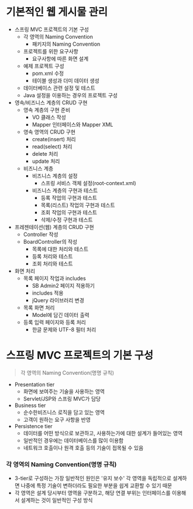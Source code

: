 # 기본적인 웹 게시물 관리

* 스프링 MVC 프로젝트의 기본 구성
  * 각 영역의 Naming Convention
    * 패키지의 Naming Convention
  * 프로젝트를 위한 요구사항
    * 요구사항에 따른 화면 설계
  * 예제 프로젝트 구성
    * pom.xml 수정
    * 테이블 생성과 더미 데이터 생성
  * 데이터베이스 관련 설정 및 테스트
  * Java 설정을 이용하는 경우의 프로젝트 구성
* 영속/비즈니스 계층의 CRUD 구현
  * 영속 계층의 구현 준비
    * VO 클래스 작성
    * Mapper 인터페이스와 Mapper XML
  * 영속 영역의 CRUD 구현
    * create(insert) 처리
    * read(select) 처리
    * delete 처리
    * update 처리
  * 비즈니스 계층
    * 비즈니스 계층의 설정
      * 스프링 서비스 객체 설정(root-context.xml)
    * 비즈니스 계층의 구현과 테스트
      * 등록 작업의 구현과 테스트
      * 목록(리스트) 작업의 구현과 테스트
      * 조회 작업의 구현과 테스트
      * 삭제/수정 구현과 테스트
* 프레젠테이션(웹) 계층의 CRUD 구현
  * Controller 작성
  * BoardController의 작성
    * 목록에 대한 처리와 테스트
    * 등록 처리와 테스트
    * 조회 처리와 테스트
* 화면 처리
  * 목록 페이지 작업과 includes
    * SB Admin2 페이지 적용하기
    * includes 적용
    * jQuery 라이브러리 변경
  * 목록 화면 처리
    * Model에 담긴 데이터 출력
  * 등록 입력 페이지와 등록 처리
    * 한글 문제와 UTF-8 필터 처리



# 스프링 MVC 프로젝트의 기본 구성

> 각 영역의 Naming Convention(명명 규칙)



* Presentation tier
  * 화면에 보여주는 기술을 사용하는 영역
  * Servlet/JSP와 스프링 MVC가 담당
* Business tier
  * 순수한비즈니스 로직을 담고 있는 영역
  * 고객이 원하는 요구 사항을 반영
* Persistence tier
  * 데이터를 어떤 방식으로 보관하고, 사용하는가에 대한 설계가 들어있는 영역
  * 일반적인 경우에는 데이터베이스를 많이 이용함
  * 네트워크 호출이나 원격 호출 등의 기술이 접목될 수 있음



### 각 영역의 Naming Convention(명명 규칙)

* 3-tier로 구성하는 가장 일반적인 원인은 '유지 보수' 각 영역을 독립적으로 설계하면 나중에 특정 기술이 변하더라도 필요한 부분을 쉽게 교환할 수 있기 때문
* 각 영역은 설계 당시부터 영역을 구분하고, 해당 연결 부위는 인터페이스를 이용해서 설계하는 것이 일반적인 구성 방식


